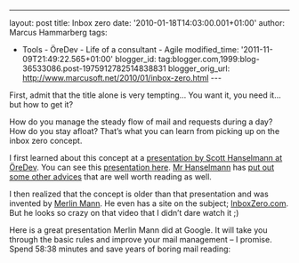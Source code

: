 ---
layout: post
title: Inbox zero
date: '2010-01-18T14:03:00.001+01:00'
author: Marcus Hammarberg
tags:
  - Tools - ÖreDev - Life of a
consultant - Agile
modified_time: '2011-11-09T21:49:22.565+01:00'
blogger_id: tag:blogger.com,1999:blog-36533086.post-1975912782514838831
blogger_orig_url: http://www.marcusoft.net/2010/01/inbox-zero.html ---

First, admit that the title alone is very tempting… You want it, you
need it… but how to get it?

How do you manage the steady flow of mail and requests during a day? How
do you stay afloat? That’s what you can learn from picking up on the
inbox zero concept.

I first learned about this concept at a <a
href="http://www.marcusoft.net/2009/11/oredev-day-5-keynote-and-morning.html"
target="_blank">presentation by Scott Hanselmann at ÖreDev</a>. You can
see this <a
href="http://www.oredev.org/prod/oredev/site.nsf/docsbycodename/session?opendocument&amp;sid=F5513DE6A2AF7BE9C1257598006BB18F&amp;track=71EDB5B62F6F88A2C12575A500499802&amp;day=5"
target="_blank">presentation here</a>.
<a href="http://www.hanselman.com/blog/" target="_blank">Mr
Hanselmann</a> has <a
href="http://www.hanselman.com/blog/TheThreeMostImportantOutlookRulesForProcessingMail.aspx"
target="_blank">put out some other advices</a> that are well worth
reading as well.

I then realized that the concept is older than that presentation and was
invented by
<a href="http://www.merlinmann.com/" target="_blank">Merlin Mann</a>. He
even has a site on the subject;
<a href="http://www.inboxzero.com" target="_blank">InboxZero.com</a>.
But he looks so crazy on that video that I didn’t dare watch it ;)

Here is a great presentation Merlin Mann did at Google. It will take you
through the basic rules and improve your mail management – I promise.
Spend 58:38 minutes and save years of boring mail reading:
